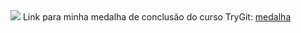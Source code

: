<img src="http://fegemo.github.io/cefet-web/images/medalha.png">
Link para minha medalha de conclusão do curso TryGit:
<a href="https://www.codeschool.com/users/trulio/badges/121">
medalha
</a>
